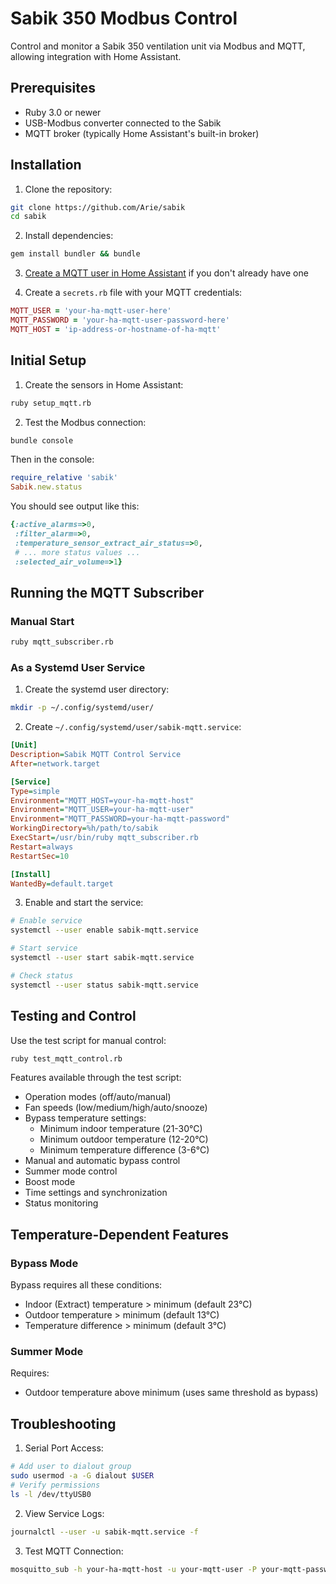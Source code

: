 # Sabik 350 Modbus Control

Control and monitor a Sabik 350 ventilation unit via Modbus and MQTT, allowing integration with Home Assistant.

## Prerequisites

- Ruby 3.0 or newer
- USB-Modbus converter connected to the Sabik
- MQTT broker (typically Home Assistant's built-in broker)

## Installation

1. Clone the repository:
```bash
git clone https://github.com/Arie/sabik
cd sabik
```

2. Install dependencies:
```bash
gem install bundler && bundle
```

3. [Create a MQTT user in Home Assistant](https://community.home-assistant.io/t/mqtt-user-config/286096/2) if you don't already have one

4. Create a `secrets.rb` file with your MQTT credentials:
```ruby
MQTT_USER = 'your-ha-mqtt-user-here'
MQTT_PASSWORD = 'your-ha-mqtt-user-password-here'
MQTT_HOST = 'ip-address-or-hostname-of-ha-mqtt'
```

## Initial Setup

1. Create the sensors in Home Assistant:
```bash
ruby setup_mqtt.rb
```

2. Test the Modbus connection:
```bash
bundle console
```
Then in the console:
```ruby
require_relative 'sabik'
Sabik.new.status
```

You should see output like this:
```ruby
{:active_alarms=>0,
 :filter_alarm=>0,
 :temperature_sensor_extract_air_status=>0,
 # ... more status values ...
 :selected_air_volume=>1}
```

## Running the MQTT Subscriber

### Manual Start
```bash
ruby mqtt_subscriber.rb
```

### As a Systemd User Service

1. Create the systemd user directory:
```bash
mkdir -p ~/.config/systemd/user/
```

2. Create `~/.config/systemd/user/sabik-mqtt.service`:
```ini
[Unit]
Description=Sabik MQTT Control Service
After=network.target

[Service]
Type=simple
Environment="MQTT_HOST=your-ha-mqtt-host"
Environment="MQTT_USER=your-ha-mqtt-user"
Environment="MQTT_PASSWORD=your-ha-mqtt-password"
WorkingDirectory=%h/path/to/sabik
ExecStart=/usr/bin/ruby mqtt_subscriber.rb
Restart=always
RestartSec=10

[Install]
WantedBy=default.target
```

3. Enable and start the service:
```bash
# Enable service
systemctl --user enable sabik-mqtt.service

# Start service
systemctl --user start sabik-mqtt.service

# Check status
systemctl --user status sabik-mqtt.service
```

## Testing and Control

Use the test script for manual control:
```bash
ruby test_mqtt_control.rb
```

Features available through the test script:
- Operation modes (off/auto/manual)
- Fan speeds (low/medium/high/auto/snooze)
- Bypass temperature settings:
  - Minimum indoor temperature (21-30°C)
  - Minimum outdoor temperature (12-20°C)
  - Minimum temperature difference (3-6°C)
- Manual and automatic bypass control
- Summer mode control
- Boost mode
- Time settings and synchronization
- Status monitoring

## Temperature-Dependent Features

### Bypass Mode
Bypass requires all these conditions:
- Indoor (Extract) temperature > minimum (default 23°C)
- Outdoor temperature > minimum (default 13°C)
- Temperature difference > minimum (default 3°C)

### Summer Mode
Requires:
- Outdoor temperature above minimum (uses same threshold as bypass)

## Troubleshooting

1. Serial Port Access:
```bash
# Add user to dialout group
sudo usermod -a -G dialout $USER
# Verify permissions
ls -l /dev/ttyUSB0
```

2. View Service Logs:
```bash
journalctl --user -u sabik-mqtt.service -f
```

3. Test MQTT Connection:
```bash
mosquitto_sub -h your-ha-mqtt-host -u your-mqtt-user -P your-mqtt-password -t 'homeassistant/climate/sabik/#'
```
